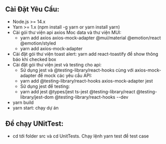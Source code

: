 ## Cài Đặt Yêu Cầu:
- Node.js >= 14.x
- Yarn >= 1.x (npm install -g yarn or yarn install yarn)
- Cài gói thư viện api axios Moc data và thư viện MUI: 
	* yarn add axios axios-mock-adapter @mui/material @emotion/react @emotion/styled
	* yarn add axios-mock-adapter
- Cài đặt gói thư viện toast alert: yarn add react-toastify để show thông báo khi checked box
- Cài đặt gói thư viện jest và testing cho api: 
  + Sử dụng jest và @testing-library/react-hooks cùng với axios-mock-adapter để mock các yêu cầu API: 
   * yarn add @testing-library/react-hooks axios-mock-adapter jest
  + Sử dụng jest để testing: 
   * yarn add jest @types/jest ts-jest @testing-library/react @testing-library/jest-dom @testing-library/react-hooks --dev
- yarn build
- yarn start: chạy dự án
## Để chạy UNitTest:
- cd tới folder src và cd UnitTests. Chạy lệnh yarn test để test case
